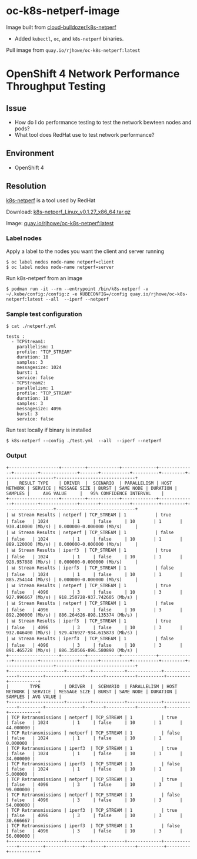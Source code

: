 # oc-k8s-netperf-image

Image built from [cloud-bulldozer/k8s-netperf](https://github.com/cloud-bulldozer/k8s-netperf)
- Added `kubectl`, `oc`, and `k8s-netperf` binaries. 

Pull image from `quay.io/rjhowe/oc-k8s-netperf:latest`


# OpenShift 4 Network Performance Throughput Testing

## Issue
- How do I do performance testing to test the network bewteen nodes and pods? 
- What tool does RedHat use to test network performance? 

## Environment
- OpenShift 4

## Resolution
[k8s-netperf](https://github.com/cloud-bulldozer/k8s-netperf) is a tool used by RedHat

Download:  [k8s-netperf_Linux_v0.1.27_x86_64.tar.gz](https://github.com/cloud-bulldozer/k8s-netperf/releases/download/v0.1.27/k8s-netperf_Linux_v0.1.27_x86_64.tar.gz)

Image: [quay.io/rjhowe/oc-k8s-netperf:latest](quay.io/rjhowe/oc-k8s-netperf:latest)

### Label nodes

Apply a label to the nodes you want the client and server running

```
$ oc label nodes node-name netperf=client
$ oc label nodes node-name netperf=server
```

Run k8s-netperf from an image 
```
$ podman run -it --rm --entrypoint /bin/k8s-netperf -v ~/.kube/config:/config:z -e KUBECONFIG=/config quay.io/rjhowe/oc-k8s-netperf:latest --all  --iperf --netperf
```


### Sample test configuration 
```
$ cat ./netperf.yml

tests :
  - TCPStream1:       
    parallelism: 1     
    profile: "TCP_STREAM" 
    duration: 10          
    samples: 3          
    messagesize: 1024     
    burst: 1               
    service: false   
  - TCPStream2:           
    parallelism: 1     
    profile: "TCP_STREAM" 
    duration: 10           
    samples: 3            
    messagesize: 4096   
    burst: 3                                                                                                                                                       
    service: false
```

Run test locally if binary is installed
``` 
$ k8s-netperf --config ./test.yml  --all  --iperf --netperf 
```



### Output

```shell 
+-------------------+---------+------------+-------------+--------------+---------+--------------+-------+-----------+----------+---------+-------------------+------------------------------+
|    RESULT TYPE    | DRIVER  |  SCENARIO  | PARALLELISM | HOST NETWORK | SERVICE | MESSAGE SIZE | BURST | SAME NODE | DURATION | SAMPLES |     AVG VALUE     |   95% CONFIDENCE INTERVAL    |
+-------------------+---------+------------+-------------+--------------+---------+--------------+-------+-----------+----------+---------+-------------------+------------------------------+
| 📊 Stream Results | netperf | TCP_STREAM | 1           | true         | false   | 1024         | 1     | false     | 10       | 1       | 930.410000 (Mb/s) | 0.000000-0.000000 (Mb/s)     |
| 📊 Stream Results | netperf | TCP_STREAM | 1           | false        | false   | 1024         | 1     | false     | 10       | 1       | 889.120000 (Mb/s) | 0.000000-0.000000 (Mb/s)     |
| 📊 Stream Results | iperf3  | TCP_STREAM | 1           | true         | false   | 1024         | 1     | false     | 10       | 1       | 928.957888 (Mb/s) | 0.000000-0.000000 (Mb/s)     |
| 📊 Stream Results | iperf3  | TCP_STREAM | 1           | false        | false   | 1024         | 1     | false     | 10       | 1       | 885.254144 (Mb/s) | 0.000000-0.000000 (Mb/s)     |
| 📊 Stream Results | netperf | TCP_STREAM | 1           | true         | false   | 4096         | 3     | false     | 10       | 3       | 927.996667 (Mb/s) | 918.250728-937.742605 (Mb/s) |
| 📊 Stream Results | netperf | TCP_STREAM | 1           | false        | false   | 4096         | 3     | false     | 10       | 3       | 892.200000 (Mb/s) | 886.264626-898.135374 (Mb/s) |
| 📊 Stream Results | iperf3  | TCP_STREAM | 1           | true         | false   | 4096         | 3     | false     | 10       | 3       | 932.046400 (Mb/s) | 929.476927-934.615873 (Mb/s) |
| 📊 Stream Results | iperf3  | TCP_STREAM | 1           | false        | false   | 4096         | 3     | false     | 10       | 3       | 891.465728 (Mb/s) | 886.350566-896.580890 (Mb/s) |
+-------------------+---------+------------+-------------+--------------+---------+--------------+-------+-----------+----------+---------+-------------------+------------------------------+
+---------------------+---------+------------+-------------+--------------+---------+--------------+-------+-----------+----------+---------+-----------+
|        TYPE         | DRIVER  |  SCENARIO  | PARALLELISM | HOST NETWORK | SERVICE | MESSAGE SIZE | BURST | SAME NODE | DURATION | SAMPLES | AVG VALUE |
+---------------------+---------+------------+-------------+--------------+---------+--------------+-------+-----------+----------+---------+-----------+
| TCP Retransmissions | netperf | TCP_STREAM | 1           | true         | false   | 1024         | 1     | false     | 10       | 1       | 44.000000 |
| TCP Retransmissions | netperf | TCP_STREAM | 1           | false        | false   | 1024         | 1     | false     | 10       | 1       | 0.000000  |
| TCP Retransmissions | iperf3  | TCP_STREAM | 1           | true         | false   | 1024         | 1     | false     | 10       | 1       | 34.000000 |
| TCP Retransmissions | iperf3  | TCP_STREAM | 1           | false        | false   | 1024         | 1     | false     | 10       | 1       | 5.000000  |
| TCP Retransmissions | netperf | TCP_STREAM | 1           | true         | false   | 4096         | 3     | false     | 10       | 3       | 99.000000 |
| TCP Retransmissions | netperf | TCP_STREAM | 1           | false        | false   | 4096         | 3     | false     | 10       | 3       | 54.000000 |
| TCP Retransmissions | iperf3  | TCP_STREAM | 1           | true         | false   | 4096         | 3     | false     | 10       | 3       | 30.666667 |
| TCP Retransmissions | iperf3  | TCP_STREAM | 1           | false        | false   | 4096         | 3     | false     | 10       | 3       | 56.000000 |
+---------------------+---------+------------+-------------+--------------+---------+--------------+-------+-----------+----------+---------+-----------+
```
